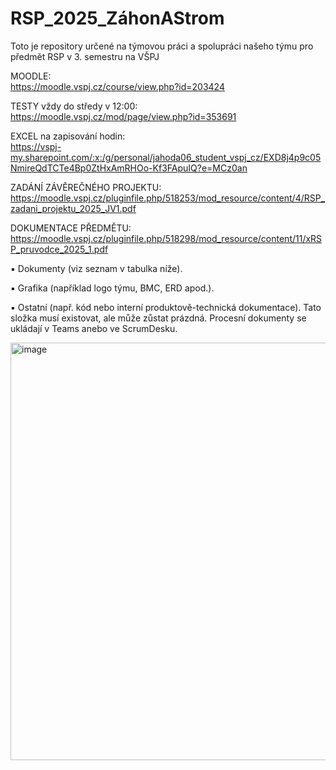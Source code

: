# RSP_2025_ZáhonAStrom
Toto je repository určené na týmovou práci a spolupráci našeho týmu pro předmět RSP v 3. semestru na VŠPJ

MOODLE: <br/>
https://moodle.vspj.cz/course/view.php?id=203424

TESTY vždy do středy v 12:00: <br/>
https://moodle.vspj.cz/mod/page/view.php?id=353691

EXCEL na zapisování hodin: <br/>
https://vspj-my.sharepoint.com/:x:/g/personal/jahoda06_student_vspj_cz/EXD8j4p9c05NmireQdTCTe4Bp0ZtHxAmRHOo-Kf3FApuIQ?e=MCz0an

ZADÁNÍ ZÁVĚREČNÉHO PROJEKTU: <br/>
https://moodle.vspj.cz/pluginfile.php/518253/mod_resource/content/4/RSP_zadani_projektu_2025_JV1.pdf

DOKUMENTACE PŘEDMĚTU: <br/>
https://moodle.vspj.cz/pluginfile.php/518298/mod_resource/content/11/xRSP_pruvodce_2025_1.pdf

▪ Dokumenty (viz seznam v tabulka níže).

▪ Grafika (například logo týmu, BMC, ERD apod.).

▪ Ostatní (např. kód nebo interní produktově-technická dokumentace). Tato složka musí existovat, ale může zůstat prázdná. Procesní dokumenty se ukládají v Teams anebo ve ScrumDesku.

<img width="584" height="668" alt="image" src="https://github.com/user-attachments/assets/fa8a762e-87a6-4a4d-be15-26b3b85f48e1" />
